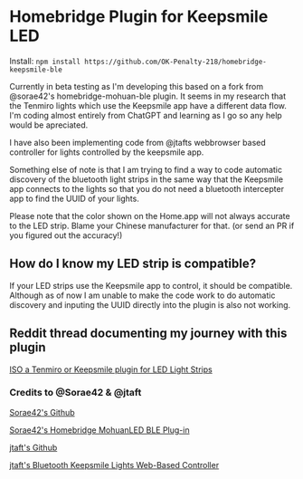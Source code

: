 # Homebridge Plugin for Keepsmile LED

Install: `npm install https://github.com/OK-Penalty-218/homebridge-keepsmile-ble`

Currently in beta testing as I'm developing this based on a fork from @sorae42's homebridge-mohuan-ble plugin. It seems in my research that the Tenmiro lights which use the Keepsmile app have a different data flow. I'm coding almost entirely from ChatGPT and learning as I go so any help would be apreciated.

I have also been implementing code from @jtafts webbrowser based controller for lights controlled by the keepsmile app.

Something else of note is that I am trying to find a way to code automatic discovery of the bluetooth light strips in the same way that the Keepsmile app connects to the lights so that you do not need a bluetooth intercepter app to find the UUID of your lights.

Please note that the color shown on the Home.app will not always accurate to the LED strip. Blame your Chinese manufacturer for that. (or send an PR if you figured out the accuracy!)


## How do I know my LED strip is compatible?

If your LED strips use the Keepsmile app to control, it should be compatible. Although as of now I am unable to make the code work to do automatic discovery and inputing the UUID directly into the plugin is also not working.


## Reddit thread documenting my journey with this plugin

[ISO a Tenmiro or Keepsmile plugin for LED Light Strips](https://www.reddit.com/r/homebridge/comments/1haib6n/iso_a_tenmiro_or_keepsmile_plugin_for_led_light/)


### Credits to @Sorae42 & @jtaft

[Sorae42's Github](https://github.com/sorae42)

[Sorae42's Homebridge MohuanLED BLE Plug-in](https://github.com/sorae42/homebridge-mohuan-ble)

[jtaft's Github](https://github.com/jtaft)

[jtaft's Bluetooth Keepsmile Lights Web-Based Controller](https://github.com/jtaft/bluetooth-keepsmile-lights)
